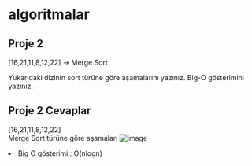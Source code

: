 # algoritmalar
## Proje 2
[16,21,11,8,12,22] -> Merge Sort

Yukarıdaki dizinin sort türüne göre aşamalarını yazınız.
Big-O gösterimini yazınız.

## Proje 2 Cevaplar
[16,21,11,8,12,22] <br>
Merge Sort türüne göre aşamaları
![image](https://user-images.githubusercontent.com/103610306/168443920-52e44f6c-340a-4021-97ee-ba471c390123.png)


<li> Big O gösterimi :  O(nlogn)
